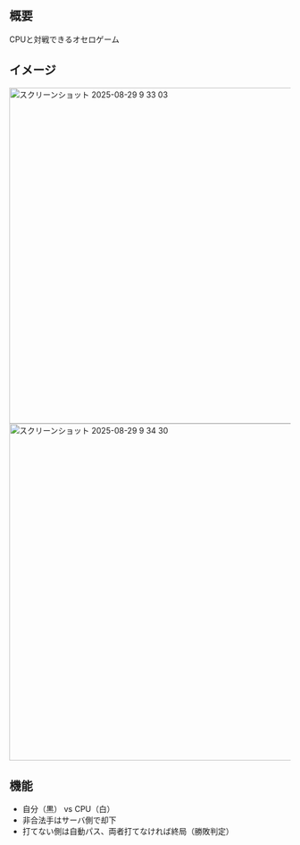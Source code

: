 ## 概要
CPUと対戦できるオセロゲーム
## イメージ
<img width="962" height="601" alt="スクリーンショット 2025-08-29 9 33 03" src="https://github.com/user-attachments/assets/9cec6d33-9c33-4267-ad9f-0aa2fa9d8bca" />  
<img width="957" height="603" alt="スクリーンショット 2025-08-29 9 34 30" src="https://github.com/user-attachments/assets/3aff0082-4869-44d1-8f88-6ff981a69093" />  

## 機能
* 自分（黒） vs CPU（白）
* 非合法手はサーバ側で却下
* 打てない側は自動パス、両者打てなければ終局（勝敗判定）
